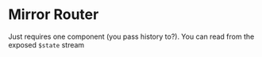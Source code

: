 Mirror Router
=============

Just requires one component (you pass history to?). You can read from the exposed `$state` stream
